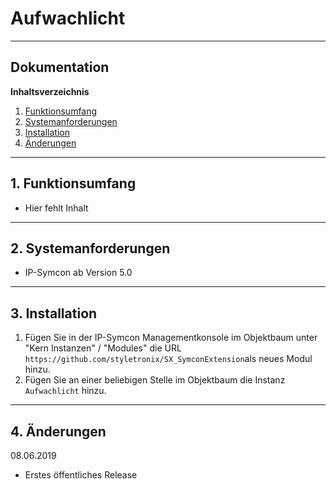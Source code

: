 #  Aufwachlicht
---
## Dokumentation

**Inhaltsverzeichnis**

1. [Funktionsumfang](#1-funktionsumfang)
2. [Systemanforderungen](#2-systemanforderungen)
3. [Installation](#3-installation)
4. [Änderungen](#4-änderungen)
---


## 1. Funktionsumfang
- Hier fehlt Inhalt
---


## 2. Systemanforderungen
- IP-Symcon ab Version 5.0
---


## 3. Installation
1. Fügen Sie in der IP-Symcon Managementkonsole im Objektbaum unter "Kern Instanzen" / "Modules" die URL `https://github.com/styletronix/SX_SymconExtension`als neues Modul hinzu.
2. Fügen Sie an einer beliebigen Stelle im Objektbaum die Instanz  `Aufwachlicht` hinzu.
---

## 4. Änderungen
08.06.2019
- Erstes öffentliches Release
